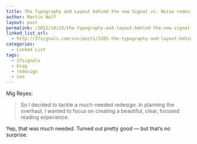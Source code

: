 ```yaml
---
title: The Typography and Layout behind the new Signal vs. Noise redesign
author: Martin Wolf
layout: post
permalink: /2012/10/23/the-typography-and-layout-behind-the-new-signal-vs-noise-redesign/
linked_list_url:
  - http://37signals.com/svn/posts/3285-the-typography-and-layout-behind-the-new-signal-vs-noise-redesign
categories:
  - Linked List
tags:
  - 37signals
  - blog
  - redesign
  - svn
---
```

<p class="linked-list-quote-author">
  Mig Reyes:
</p>

> So I decided to tackle a much-needed redesign. In planning the overhaul, I wanted to focus on creating a beautiful, clear, focused reading experience.

Yep, that was much needed. Turned out pretty good — but that&#8217;s no surprise.